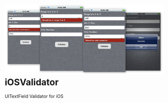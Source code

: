 ![iOSValidator framework screen](https://github.com/07cs07/iOSValidator/blob/master/ScreenShot.png)
iOSValidator
============

UITextField Validator for iOS